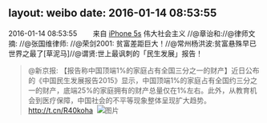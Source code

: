 layout: weibo
date: 2016-01-14 08:53:55
---
<meta name="referrer" content="no-referrer" />

2016-01-14 08:53:55  &nbsp;&nbsp;&nbsp;&nbsp;&nbsp;&nbsp; 来自 <a href="sinaweibo://customweibosource" rel="nofollow">iPhone 5s</a>
伟大社会主义 //@章诒和://@律师文摘: //@张国维律师: //@荣剑2001: 贫富差距巨大！//@常州杨洪波:贫富悬殊早已世界之最了[草泥马]//@谓贤:世上最讽刺的「民生发展」报告！
>  @新京报: 【报告称中国顶端1%的家庭占有全国三分之一的财产】近日公布的《中国民生发展报告2015》显示，中国顶端1%的家庭占有全国约三分之一的财产，底端25%的家庭拥有的财产总量仅在1%左右。此外，从教育机会到医疗保障，中国社会的不平等现象整体呈现扩大趋势。http://t.cn/R40koha ​​​
>  ![图片](https://ww4.sinaimg.cn/large/61ff32dejw1ezy5vw4y31j20dm0hxn08.jpg)
